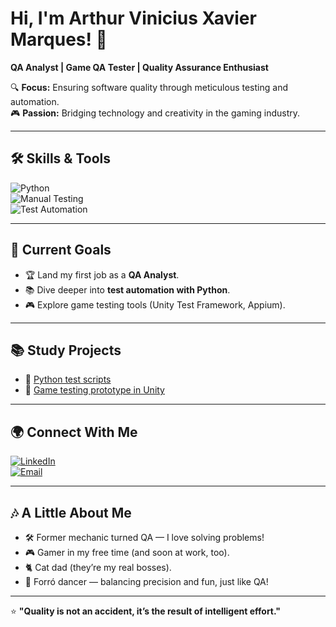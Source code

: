 # Hi, I'm Arthur Vinicius Xavier Marques! 👋  
**QA Analyst | Game QA Tester | Quality Assurance Enthusiast**  

🔍 **Focus:** Ensuring software quality through meticulous testing and automation.  
🎮 **Passion:** Bridging technology and creativity in the gaming industry.  

---

## 🛠️ Skills & Tools  
![Python](https://img.shields.io/badge/-Python-3776AB?logo=python&logoColor=white)   
![Manual Testing](https://img.shields.io/badge/-Manual%20Testing-FFD43B?logo=testrail&logoColor=black)  
![Test Automation](https://img.shields.io/badge/-Automation-25A162?logo=selenium&logoColor=white)  

---

## 🎯 Current Goals  
- 🏆 Land my first job as a **QA Analyst**.  
- 📚 Dive deeper into **test automation with Python**.  
- 🎮 Explore game testing tools (Unity Test Framework, Appium).  

---

## 📚 Study Projects  
- 🐍 [Python test scripts](link)  
- 🎲 [Game testing prototype in Unity](link)  

---

## 🌍 Connect With Me  
[![LinkedIn](https://img.shields.io/badge/-LinkedIn-0077B5?logo=linkedin&logoColor=white)](https://linkedin.com/in/arthur-vinicius-marques/)  
[![Email](https://img.shields.io/badge/-Email-0078D4?logo=microsoft-outlook&logoColor=white)](mailto:arthur_xavier@outlook.com.br)  

---

## 🎶 A Little About Me  
- 🛠️ Former mechanic turned QA — I love solving problems!  
- 🎮 Gamer in my free time (and soon at work, too).  
- 🐈 Cat dad (they’re my real bosses).  
- 💃 Forró dancer — balancing precision and fun, just like QA!  

---

⭐ **"Quality is not an accident, it’s the result of intelligent effort."**  
